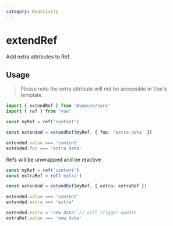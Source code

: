 ```yaml
---
category: Reactivity
---
```


# extendRef

Add extra attributes to Ref.

## Usage

> Please note the extra attribute will not be accessible in Vue's template.

```ts
import { extendRef } from '@vueuse/core'
import { ref } from 'vue'

const myRef = ref('content')

const extended = extendRef(myRef, { foo: 'extra data' })

extended.value === 'content'
extended.foo === 'extra data'
```

Refs will be unwrapped and be reactive

```ts
const myRef = ref('content')
const extraRef = ref('extra')

const extended = extendRef(myRef, { extra: extraRef })

extended.value === 'content'
extended.extra === 'extra'

extended.extra = 'new data' // will trigger update
extraRef.value === 'new data'
```

